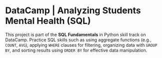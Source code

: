 # DataCamp | Analyzing Students Mental Health (SQL)

This project is part of the **SQL Fundamentals** in Python skill track on DataCamp. Practice SQL skills such as using aggregate functions (e.g., `COUNT`, `AVG`), applying `WHERE` clauses for filtering, organizing data with `GROUP BY`, and sorting results using `ORDER BY` for effective data manipulation.
